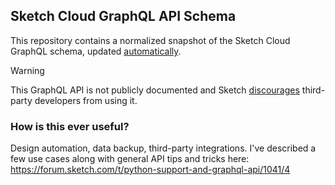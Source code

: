 ## Sketch Cloud GraphQL API Schema

This repository contains a normalized snapshot of the Sketch Cloud GraphQL schema, updated [automatically](./.github/workflows/update-schema.yml).

> [!WARNING]
> This GraphQL API is not publicly documented and Sketch [discourages](https://forum.sketch.com/t/python-support-and-graphql-api/1041/8) third-party developers from using it.

### How is this ever useful?

Design automation, data backup, third-party integrations. I've described a few use cases along with general API tips and tricks here: https://forum.sketch.com/t/python-support-and-graphql-api/1041/4
